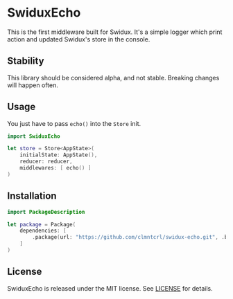 # SwiduxEcho

This is the first middleware built for Swidux. It's a simple logger which print action and updated Swidux's store in the console. 

## Stability

This library should be considered alpha, and not stable. Breaking changes will happen often.

## Usage

You just have to pass `echo()`  into the `Store` init.

```swift
import SwiduxEcho

let store = Store<AppState>(
    initialState: AppState(),
    reducer: reducer,
    middlewares: [ echo() ]
)
```

## Installation

```swift
import PackageDescription

let package = Package(
    dependencies: [
        .package(url: "https://github.com/clmntcrl/swidux-echo.git", .branch("master")),
    ]
)
```

## License

SwiduxEcho is released under the MIT license. See [LICENSE](LICENSE]) for details.
